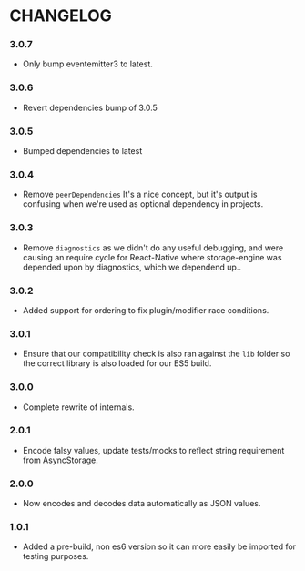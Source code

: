 # CHANGELOG

### 3.0.7

- Only bump eventemitter3 to latest.

### 3.0.6

- Revert dependencies bump of 3.0.5

### 3.0.5

- Bumped dependencies to latest

### 3.0.4

- Remove `peerDependencies` It's a nice concept, but it's output is confusing
  when we're used as optional dependency in projects.

### 3.0.3

- Remove `diagnostics` as we didn't do any useful debugging, and were causing
  an require cycle for React-Native where storage-engine was depended upon
  by diagnostics, which we dependend up..

### 3.0.2

- Added support for ordering to fix plugin/modifier race conditions.

### 3.0.1

- Ensure that our compatibility check is also ran against the `lib` folder
  so the correct library is also loaded for our ES5 build.

### 3.0.0

- Complete rewrite of internals.

### 2.0.1

- Encode falsy values, update tests/mocks to reflect string requirement from
  AsyncStorage.

### 2.0.0

- Now encodes and decodes data automatically as JSON values.

### 1.0.1

- Added a pre-build, non es6 version so it can more easily be imported for
  testing purposes.
